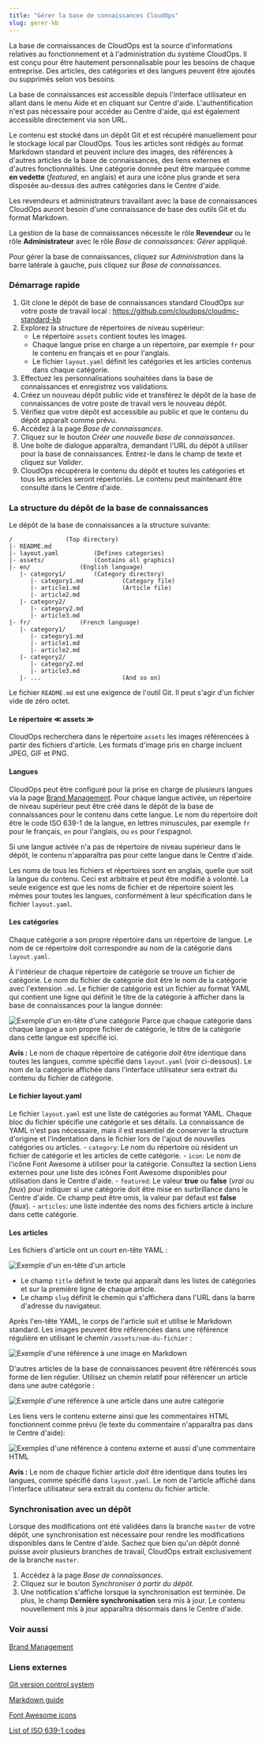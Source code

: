 ```yaml
---
title: "Gérer la base de connaissances CloudOps"
slug: gerer-kb
---
```



<!-- Need to add information about inheritance and branding. -->

La base de connaissances de CloudOps est la source d'informations relatives au fonctionnement et à l'administration du système CloudOps. Il est conçu pour être hautement personnalisable pour les besoins de chaque entreprise. Des articles, des catégories et des langues peuvent être ajoutés ou supprimés selon vos besoins.

La base de connaissances est accessible depuis l'interface utilisateur en allant dans le menu Aide et en cliquant sur Centre d'aide. L'authentification n'est pas nécessaire pour accéder au Centre d'aide, qui est également accessible directement via son URL.

Le contenu est stocké dans un dépôt Git et est récupéré manuellement pour le stockage local par CloudOps. Tous les articles sont rédigés au format Markdown standard et peuvent inclure des images, des références à d'autres articles de la base de connaissances, des liens externes et d'autres fonctionnalités. Une catégorie donnée peut être marquée comme **en vedette** (*featured*, en anglais) et aura une icône plus grande et sera disposée au-dessus des autres catégories dans le Centre d'aide.

Les revendeurs et administrateurs travaillant avec la base de connaissances CloudOps auront besoin d'une connaissance de base des outils Git et du format Markdown.

La gestion de la base de connaissances nécessite le rôle **Revendeur** ou le rôle **Administrateur** avec le rôle *Base de connaissances: Gérer* appliqué.

Pour gérer la base de connaissances, cliquez sur *Administration* dans la barre latérale à gauche, puis cliquez sur *Base de connaissances*.

### Démarrage rapide

1. Git clone le dépôt de base de connaissances standard CloudOps sur votre poste de travail local :  https://github.com/cloudops/cloudmc-standard-kb <!-- Rephrase this in v2 -->
1. Explorez la structure de répertoires de niveau supérieur:
    - Le répertoire `assets` contient toutes les images.
    - Chaque langue prise en charge a un répertoire, par exemple `fr` pour le contenu en français et `en` pour l'anglais.
    - Le fichier `layout.yaml` définit les catégories et les articles contenus dans chaque catégorie.
1. Effectuez les personnalisations souhaitées dans la base de connaissances et enregistrez vos validations.
1. Créez un nouveau dépôt public vide et transférez le dépôt de la base de connaissances de votre poste de travail vers le nouveau dépôt.
1. Vérifiez que votre dépôt est accessible au public et que le contenu du dépôt apparaît comme prévu.
1. Accédez à la page *Base de connaissances*.
1. Cliquez sur le bouton *Créer une nouvelle base de connaissances*.
1. Une boîte de dialogue apparaîtra, demandant l'URL du dépôt à utiliser pour la base de connaissances. Entrez-le dans le champ de texte et cliquez sur *Valider*.
1. CloudOps récupérera le contenu du dépôt et toutes les catégories et tous les articles seront répertoriés. Le contenu peut maintenant être consulté dans le Centre d'aide.

### La structure du dépôt de la base de connaissances

Le dépôt de la base de connaissances a la structure suivante:

```
/				(Top directory)
|- README.md
|- layout.yaml  		(Defines categories)
|- assets/  			(Contains all graphics)
|- en/				(English language)
   |- category1/		(Category directory)
      |- category1.md	        (Category file)
      |- article1.md	        (Article file)
      |- article2.md
   |- category2/		
      |- category2.md
      |- article3.md
|- fr/				(French language)
   |- category1/
      |- category1.md
      |- article1.md
      |- article2.md
   |- category2/
      |- category2.md
      |- article3.md
   |- ...                       (And so on)
```

Le fichier `README.md` est une exigence de l'outil Git. Il peut s'agir d'un fichier vide de zéro octet.

#### Le répertoire ≪ assets ≫

CloudOps recherchera dans le répertoire `assets` les images référencées à partir des fichiers d'article. Les formats d'image pris en charge incluent JPEG, GIF et PNG.

#### Langues

CloudOps peut être configuré pour la prise en charge de plusieurs langues via la page [Brand Management](../administration/brand.md). Pour chaque langue activée, un répertoire de niveau supérieur peut être créé dans le dépôt de la base de connaissances pour le contenu dans cette langue. Le nom du répertoire doit être le code ISO 639-1 de la langue, en lettres minuscules, par exemple `fr` pour le français, `en` pour l'anglais, ou `es` pour l'espagnol.

Si une langue activée n'a pas de répertoire de niveau supérieur dans le dépôt, le contenu n'apparaîtra pas pour cette langue dans le Centre d'aide.

Les noms de tous les fichiers et répertoires sont en anglais, quelle que soit la langue du contenu. Ceci est arbitraire et peut être modifié à volonté. La seule exigence est que les noms de fichier et de répertoire soient les mêmes pour toutes les langues, conformément à leur spécification dans le fichier `layout.yaml`.

#### Les catégories

Chaque catégorie a son propre répertoire dans un répertoire de langue. Le nom de ce répertoire doit correspondre au nom de la catégorie dans `layout.yaml`.

À l'intérieur de chaque répertoire de catégorie se trouve un fichier de catégorie. Le nom du fichier de catégorie doit être le nom de la catégorie avec l'extension `.md`. Le fichier de catégorie est un fichier au format YAML qui contient une ligne qui définit le titre de la catégorie à afficher dans la base de connaissances pour la langue donnée:

![Exemple d'un en-tête d'une catégorie](../../assets/manage-kb-1.png)
Parce que chaque catégorie dans chaque langue a son propre fichier de catégorie, le titre de la catégorie dans cette langue est spécifié ici.

**Avis :** Le nom de chaque répertoire de catégorie *doit* être identique dans toutes les langues, comme spécifié dans `layout.yaml` (voir ci-dessous). Le nom de la catégorie affichée dans l'interface utilisateur sera extrait du contenu du fichier de catégorie.

#### Le fichier layout.yaml

Le fichier `layout.yaml` est une liste de catégories au format YAML. Chaque bloc du fichier spécifie une catégorie et ses détails. La connaissance de YAML n'est pas nécessaire, mais il est essentiel de conserver la structure d'origine et l'indentation dans le fichier lors de l'ajout de nouvelles catégories ou articles.
    - `category`: Le nom du répertoire où résident un fichier de catégorie et les articles de cette catégorie.
    - `icon`: Le nom de l'icône Font Awesome à utiliser pour la catégorie. Consultez la section Liens externes pour une liste des icônes Font Awesome disponibles pour utilisation dans le Centre d'aide.
    - `featured`: Le valeur **true** ou **false** (*vrai* ou *faux*) pour indiquer si une catégorie doit être mise en surbrillance dans le Centre d'aide. Ce champ peut être omis, la valeur par défaut est **false** (*faux*).
    - `articles`: une liste indentée des noms des fichiers article à inclure dans cette catégorie.

#### Les articles

Les fichiers d'article ont un court en-tête YAML :

![Exemple d'un en-tête d'un article](../../assets/manage-kb-2.png)

   - Le champ `title` définit le texte qui apparaît dans les listes de catégories et sur la première ligne de chaque article.
   - Le champ `slug` définit le chemin qui s'affichera dans l'URL dans la barre d'adresse du navigateur.

Après l'en-tête YAML, le corps de l'article suit et utilise le Markdown standard. Les images peuvent être référencées dans une référence régulière en utilisant le chemin `/assets/nom-du-fichier` :

![Exemple d'une référence à une image en Markdown](../../assets/manage-kb-3.png)

D'autres articles de la base de connaissances peuvent être référencés sous forme de lien régulier. Utilisez un chemin relatif pour référencer un article dans une autre catégorie :

![Exemple d'une référence à une article dans une autre catégorie](../../assets/manage-kb-4.png)

Les liens vers le contenu externe ainsi que les commentaires HTML fonctionnent comme prévu (le texte du commentaire n'apparaîtra pas dans le Centre d'aide):

![Exemples d'une référence à contenu externe et aussi d'une commentaire HTML](../../assets/manage-kb-5.png)

**Avis :** Le nom de chaque fichier article *doit* être identique dans toutes les langues, comme spécifié dans `layout.yaml`. Le nom de l'article affiché dans l'interface utilisateur sera extrait du contenu du fichier article.

### Synchronisation avec un dépôt

Lorsque des modifications ont été validées dans la branche `master` de votre dépôt, une synchronisation est nécessaire pour rendre les modifications disponibles dans le Centre d'aide. Sachez que bien qu'un dépôt donné puisse avoir plusieurs branches de travail, CloudOps extrait exclusivement de la branche `master`.

1. Accédez à la page *Base de connaissances*.
1. Cliquez sur le bouton *Synchroniser à partir du dépôt*.
1. Une notification s'affiche lorsque la synchronisation est terminée. De plus, le champ **Dernière synchronisation** sera mis à jour. Le contenu nouvellement mis à jour apparaîtra désormais dans le Centre d'aide.

### Voir aussi

[Brand Management](../administration/branding.md)

### Liens externes

[Git version control system](https://git-scm.com/)

[Markdown guide](https://www.markdownguide.org/)

[Font Awesome icons](https://fontawesome.com/v4.7.0/icons/)

[List of ISO 639-1 codes](https://en.wikipedia.org/wiki/List_of_ISO_639-1_codes)
